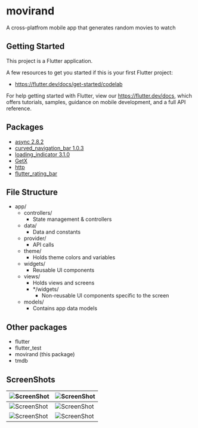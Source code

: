 # movirand

A cross-platfrom mobile app that generates random movies to watch

## Getting Started

This project is a Flutter application.

A few resources to get you started if this is your first Flutter project:

- https://flutter.dev/docs/get-started/codelab

For help getting started with Flutter, view our
https://flutter.dev/docs, which offers tutorials,
samples, guidance on mobile development, and a full API reference.

## Packages

 - [async 2.8.2](https://pub.dartlang.org/packages/async/versions/2.8.2)
 - [curved_navigation_bar 1.0.3](https://pub.dartlang.org/packages/curved_navigation_bar/versions/1.0.3)
 - [loading_indicator 3.1.0 ](https://pub.dev/packages/loading_indicator)
 - [GetX](https://pub.dev/packages/get)
 - [http](https://pub.dev/packages/http)
 - [flutter_rating_bar](https://pub.dev/packages/flutter_rating_bar)

## File Structure

- app/
    - controllers/
        - State management & controllers
    - data/
        - Data and constants
    - provider/
        - API calls
    - theme/
        - Holds theme colors and variables
    - widgets/
        - Reusable UI components
    - views/
        - Holds views and screens
        - */widgets/
            - Non-reusable UI components specific to the screen
    - models/
        - Contains app data models

        


## Other packages

 - flutter
 - flutter_test
 - movirand (this package)
 - tmdb

## ScreenShots

| ![ScreenShot](https://cdn.discordapp.com/attachments/907675409808781356/1067940706498392196/Screenshot_20230125-234952_movirand.png) | ![ScreenShot](https://cdn.discordapp.com/attachments/907675409808781356/1067940705722445845/Screenshot_20230125-235152_movirand.png) |
|----------------------------------------------------------------|----------------------------------------------------------------|
| ![ScreenShot](https://cdn.discordapp.com/attachments/907675409808781356/1067940705097498724/Screenshot_20230125-235355_movirand.png) | ![ScreenShot](https://cdn.discordapp.com/attachments/907675409808781356/1067940706238337105/Screenshot_20230125-235309_movirand.png) |
| ![ScreenShot](https://cdn.discordapp.com/attachments/907675409808781356/1068615724102328340/Screenshot_20230127-203644_movirand.png) | ![ScreenShot](https://cdn.discordapp.com/attachments/907675409808781356/1068615724542738594/Screenshot_20230127-185408_movirand.png)
